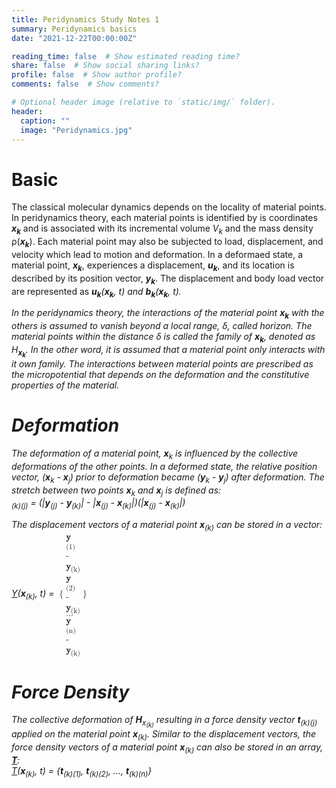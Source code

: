 ```yaml
---
title: Peridynamics Study Notes 1
summary: Peridynamics basics
date: "2021-12-22T00:00:00Z"

reading_time: false  # Show estimated reading time?
share: false  # Show social sharing links?
profile: false  # Show author profile?
comments: false  # Show comments?

# Optional header image (relative to `static/img/` folder).
header:
  caption: ""
  image: "Peridynamics.jpg"
---
```


# Basic
The classical molecular dynamics depends on the locality of material points. In peridynamics theory, each material points is identified by is coordinates <b><i>x<sub>k</sub></i></b> and is associated with its incremental volume <i>V<sub>k</sub></i> and the mass density &rho;(<b><i>x<sub>k</sub></i></b>). Each material point may also be subjected to load, displacement, and velocity which lead to motion and deformation. In a deformaed state, a material point, <b><i>x<sub>k</sub></i></b>, experiences a displacement, <b><i>u<sub>k</sub></i></b>, and its location is described by its position vector, <b><i>y<sub>k</sub></i></b>. The displacement and body load vector are represented as <b><i>u<sub>k</sub><i></b>(<b><i>x<sub>k</sub></i></b>, t) and <b><i>b<sub>k</sub></i></b>(<b><i>x<sub>k</sub></i></b>, t).    
     
In the peridynamics theory, the interactions of the material point <b><i>x<sub>k</sub></i></b> with the others is assumed to vanish beyond a local range, &delta;, called horizon. The material points within the distance &delta; is called the family of <b><i>x<sub>k</sub></i></b>, denoted as H<sub><b><i>x<sub>k</sub></i></b></sub>. In the other word, it is assumed that a material point only interacts with it own family. The interactions between material points are prescribed as the micropotential that depends on the deformation and the constitutive properties of the material.    
    
# Deformation
The deformation of a material point, <b><i>x</i></b><sub>k</sub> is influenced by the collective deformations of the other points. In a deformed state, the relative position vector, (<b><i>x</i></b><sub>k</sub> - <b><i>x</i></b><sub>j</sub>) prior to deformation became (<b><i>y</i></b><sub>k</sub> - <b><i>y</i></b><sub>j</sub>) after deformation. The stretch between two points <b><i>x</i></b><sub>k</sub> and <b><i>x</i></b><sub>j</sub> is defined as:    
<math>
s<sub>(k)(j)</sub> = (|<b>y</b><sub>(j)</sub> - <b>y</b><sub>(k)</sub>| - |<b>x</b><sub>(j)</sub> - <b>x</b><sub>(k)</sub>|)<over>(|<b>x</b><sub>(j)</sub> - <b>x</b><sub>(k)</sub>|)
</math>

The displacement vectors of a material point <b>x</b><sub>(k)</sub> can be stored in a vector:    
<u>Y</u>(<b>x</b><sub>(k)</sub>, t) = 
<math>
    <mrow>
    <mo> { </mo>
    <mtable>
        <mtr> <mn><b>y</b><sub>(1)</sub> - <mn><b>y</b><sub>(k)</sub></mn> </mtr>
        <mtr> <mn><b>y</b><sub>(2)</sub> - <mn><b>y</b><sub>(k)</sub></mn> </mtr>
        <mtr> <mn>...</mn> </mtr>
        <mtr> <mn><b>y</b><sub>(n)</sub> - <mn><b>y</b><sub>(k)</sub></mn> </mtr>
    </mtable>
   <mo> } </mo>
</mrow>
</math>

# Force Density
The collective deformation of <b>H</b><sub>x<sub>(k)</sub></sub> resulting in a force density vector <b>t</b><sub>(k)(j)</sub> applied on the material point <b>x</b><sub>(k)</sub>. Similar to the displacement vectors, the force density vectors of a material point <b>x</b><sub>(k)</sub> can also be stored in an array, <u><b>T</b></u>:    
<u>T</u>(<b>x</b><sub>(k)</sub>, t) = {<b>t</b><sub>(k)(1)</sub>, <b>t</b><sub>(k)(2)</sub>, ..., <b>t</b><sub>(k)(n)</sub>}